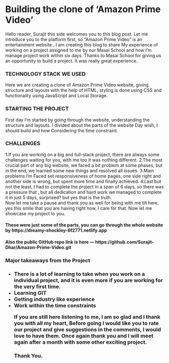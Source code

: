 
<h1>Building the clone of ‘Amazon Prime Video’</h1>

<p>Hello reader, Surajit this side welcomes you to this blog post. Let me introduce you to the platform first, so “Amazon Prime Video” is an entertainment website , I am creating this blog to share My experience of working on a project assigned to me by our Masai School and how I’m manage project work within six days. Thanks to Masai School for giving us an opportunity to build a project. It was really great experience.</p>

<h3>TECHNOLOGY STACK WE USED</h3>
<p>Here we are creating a clone of Amazon Prime Video website, giving structure and layouts with the help of HTML, styling is done using CSS and functionality using JavaScript and Local Storage.</p>

<h3>STARTING THE PROJECT</h3>
<p>First day I’m started by going through the website, understanding the structure and layouts.
I divided about the parts of the website Day wish, I should build and how Considering the time constraint.</p>

<h3>CHALLENGES</h3>
1.If you are working on a big and full-stack project, there are always some challenges waiting for you, with me too it was nothing different.
2.The most crucial part of any big website, we faced a bit problem at some phases, but in the end, we learned some new things and resolved all issues.
3.Main problems I’m Faced set responsiveness of home pages, one side right and another side is wrong, but spent more time and finally achieved.
4.Last but not the least, I had to complete the project in a span of 6 days, so there was a pressure that , but all dedication and hard work we managed to complete it in just 5 days, surprised? but yes that is the truth.
<br/>
Now let me take a pause and thank you as well for being with me till here, yes this smile that you are having right now, I care for that. Now let me showcase my project to you.


<h4>These were just some of the parts, you can go through the whole website by https://dreamy-shockley-6f2771.netlify.app</h4>
<h4>Also the public GitHub repo link is here — https://github.com/Surajit-Dhar/Amazon-Prime-Video.git</h4>
<h3>Major takeaways from the Project<h3>
<ul>
<li>There is a lot of learning to take when you work on a individual project, and it is even more if you are working for the very first time.</li>
  <li>Learning GIT</li>
  <li>Getting industry like experience</li>
  <li>Work within the time constraints</li>
<p>If you are still here listening to me, I am so glad and I thank you with all my heart, Before going I would like you to rate our project and give suggestions in the comments, I would love to have them. Once again thank you and I will meet again after a month with some other exciting project.</P>
  <h4>Thank You.</h4>

